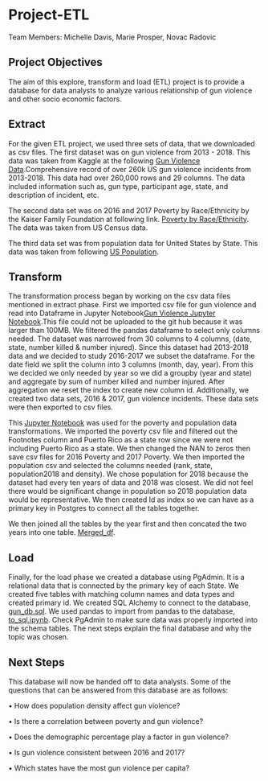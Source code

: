# Project-ETL
Team Members: Michelle Davis, Marie Prosper, Novac Radovic 

## Project Objectives

The aim of this explore, transform and load (ETL) project is to provide a database for data analysts to analyze various relationship of gun violence and other socio economic factors.  

## Extract

For the given ETL project, we used three sets of data, that we downloaded as csv files. The first dataset was on gun violence from 2013 - 2018. This data was taken from Kaggle at the following [Gun Violence Data](https://www.kaggle.com/gunviolencearchive/gun-violence-database).Comprehensive record of over 260k US gun violence incidents from 2013-2018.  This data had over 260,000 rows and 29 columns.  The data included information such as, gun type, participant age, state, and description of incident, etc.  

The second data set was on 2016 and 2017 Poverty by Race/Ethnicity by the Kaiser Family Foundation at following link. [Poverty by Race/Ethnicity](https://www.kff.org/other/state-indicator/poverty-rate-by-raceethnicity/?currentTimeframe=0&sortModel=%7B%22colId%22:%22Location%22,%22sort%22:%22asc%22%7D/).  The data was taken from US Census data. 

The third data set was from population data for United States by State. This data was taken from following [US Population](https://worldpopulationreview.com/countries/united-states-population/). 

## Transform

The transformation process began by working on the csv data files mentioned in extract phase.  First we imported csv file for gun violence and read into Dataframe in Jupyter Notebook[Gun Violence Jupyter Notebook](https://github.com/davism02/Project-ETL/blob/main/guns_clean.ipynb).This file could not be uploaded to the git hub because it was larger than 100MB. We filtered the pandas dataframe to select only columns needed.  The dataset was narrowed from 30 columns to 4 columns, (date, state, number killed & number injured).  Since this dataset had 2013-2018 data and we decided to study 2016-2017 we subset the dataframe. For the date field we split the column into 3 columns (month, day, year).  From this we decided we only needed by year so we did a groupby (year and state) and aggregate by sum of number killed and number injured.    After aggregation we reset the index to create new column id.  Additionally, we created two data sets, 2016 & 2017, gun violence incidents.  These data sets were then exported to csv files.

This [Jupyter Notebook](https://github.com/davism02/Project-ETL/blob/main/poverty_population.ipynb) was used for the poverty and population data transformations.  We imported the poverty csv file and filtered out the Footnotes column and Puerto Rico as a state row since we were not including Puerto Rico as a state.  We then changed the NAN to zeros then save csv files for 2016 Poverty and 2017 Poverty.   We then imported the population csv and selected the columns needed (rank, state, population2018 and density).  We chose population for 2018 because the dataset had every ten years of data and 2018 was closest.  We did not feel there would be significant change in population so 2018 population data would be representative. We then created Id as index so we can have as a primary key in Postgres to connect all the tables together.


We then joined all the tables by the year first and then concated the two years into one table.
[Merged_df](https://github.com/davism02/Project-ETL/blob/main/merged_df.ipynb).

## Load

Finally, for the load phase we created a database using PgAdmin. It is a relational data that is connected by the primary key of each State.  We created five tables with matching column names and data types and created primary id.  We created SQL Alchemy to connect to the database, [gun_db.sql](https://github.com/davism02/Project-ETL/blob/main/guns_db.sql).  We used pandas to import from pandas to the database, [to_sql.ipynb](https://github.com/davism02/Project-ETL/blob/main/to_sql.ipynb). Check PgAdmin to make sure data was properly imported into the schema tables. The next steps explain the final database and why the topic was chosen. 


## Next Steps

This database will now be handed off to data analysts. Some of the questions that can be answered from this database are as follows:

•	How does population density affect gun violence?

•	Is there a correlation between poverty and gun violence?

•	Does the demographic percentage play a factor in gun violence?

•	Is gun violence consistent between 2016 and 2017?

•	Which states have the most gun violence per capita?
